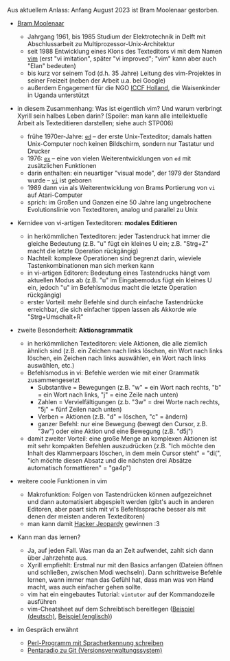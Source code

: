 Aus aktuellem Anlass: Anfang August 2023 ist Bram Moolenaar gestorben.

- [Bram Moolenaar](https://de.wikipedia.org/w/index.php?title=Bram_Moolenaar&oldid=236301189)
    - Jahrgang 1961, bis 1985 Studium der Elektrotechnik in Delft mit Abschlussarbeit zu Multiprozessor-Unix-Architektur
    - seit 1988 Entwicklung eines Klons des Texteditors vi mit dem Namen [vim](https://de.wikipedia.org/w/index.php?title=Vim&oldid=236190917) (erst "vi imitation", später "vi improved"; "vim" kann aber auch "Elan" bedeuten)
    - bis kurz vor seinem Tod (d.h. 35 Jahre) Leitung des vim-Projektes in seiner Freizeit (neben der Arbeit u.a. bei Google)
    - außerdem Engagement für die NGO [ICCF Holland](https://iccf.nl/index.html), die Waisenkinder in Uganda unterstützt

- in diesem Zusammenhang: Was ist eigentlich vim? Und warum verbringt Xyrill sein halbes Leben darin? (Spoiler: man kann alle intellektuelle Arbeit als Texteditieren darstellen; siehe auch STP006)
    - frühe 1970er-Jahre: [`ed`](https://de.wikipedia.org/w/index.php?title=Ed_(Texteditor)&oldid=207200962) &ndash; der erste Unix-Texteditor; damals hatten Unix-Computer noch keinen Bildschirm, sondern nur Tastatur und Drucker
    - 1976: [`ex`](https://de.wikipedia.org/w/index.php?title=Ex_(Texteditor)&oldid=217207358) &ndash; eine von vielen Weiterentwicklungen von `ed` mit zusätzlichen Funktionen
    - darin enthalten: ein neuartiger "visual mode", der 1979 der Standard wurde &ndash; [`vi`](https://de.wikipedia.org/w/index.php?title=Vi&oldid=234166542) ist geboren
    - 1989 dann `vim` als Weiterentwicklung von Brams Portierung von `vi` auf Atari-Computer
    - sprich: im Großen und Ganzen eine 50 Jahre lang ungebrochene Evolutionslinie von Texteditoren, analog und parallel zu Unix

- Kernidee von vi-artigen Texteditoren: **modales Editieren**
    - in herkömmlichen Texteditoren: jeder Tastendruck hat immer die gleiche Bedeutung (z.B. "u" fügt ein kleines U ein; z.B. "Strg+Z" macht die letzte Operation rückgängig)
    - Nachteil: komplexe Operationen sind begrenzt darin, wieviele Tastenkombinationen man sich merken kann
    - in vi-artigen Editoren: Bedeutung eines Tastendrucks hängt vom aktuellen Modus ab (z.B. "u" im Eingabemodus fügt ein kleines U ein, jedoch "u" im Befehlsmodus macht die letzte Operation rückgängig)
    - erster Vorteil: mehr Befehle sind durch einfache Tastendrücke erreichbar, die sich einfacher tippen lassen als Akkorde wie "Strg+Umschalt+R"

- zweite Besonderheit: **Aktionsgrammatik**
    - in herkömmlichen Texteditoren: viele Aktionen, die alle ziemlich ähnlich sind (z.B. ein Zeichen nach links löschen, ein Wort nach links löschen, ein Zeichen nach links auswählen, ein Wort nach links auswählen, etc.)
    - Befehlsmodus in vi: Befehle werden wie mit einer Grammatik zusammengesetzt
        - Substantive = Bewegungen (z.B. "w" = ein Wort nach rechts, "b" = ein Wort nach links, "j" = eine Zeile nach unten)
        - Zahlen = Vervielfältigungen (z.b. "3w" = drei Worte nach rechts, "5j" = fünf Zeilen nach unten)
        - Verben = Aktionen (z.B. "d" = löschen, "c" = ändern)
        - ganzer Befehl: nur eine Bewegung (bewegt den Cursor, z.B. "3w") oder eine Aktion und eine Bewegung (z.B. "d5j")
    - damit zweiter Vorteil: eine große Menge an komplexen Aktionen ist mit sehr kompakten Befehlen auszudrücken (z.B. "Ich möchte den Inhalt des Klammerpaars löschen, in dem mein Cursor steht" = "di(", "ich möchte diesen Absatz und die nächsten drei Absätze automatisch formattieren" = "ga4p")

- weitere coole Funktionen in vim
    - Makrofunktion: Folgen von Tastendrücken können aufgezeichnet und dann automatisiert abgespielt werden (gibt's auch in anderen Editoren, aber paart sich mit vi's Befehlssprache besser als mit denen der meisten anderen Texteditoren)
    - man kann damit [Hacker Jeopardy](https://media.ccc.de/v/34c3-9007-hacker_jeopardy#t=1093) gewinnen :3

- Kann man das lernen?
    - Ja, auf jeden Fall. Was man da an Zeit aufwendet, zahlt sich dann über Jahrzehnte aus.
    - Xyrill empfiehlt: Erstmal nur mit den Basics anfangen (Dateien öffnen und schließen, zwischen Modi wechseln). Dann schrittweise Befehle lernen, wann immer man das Gefühl hat, dass man was von Hand macht, was auch einfacher gehen sollte.
    - vim hat ein eingebautes Tutorial: `vimtutor` auf der Kommandozeile ausführen
    - vim-Cheatsheet auf dem Schreibtisch bereitlegen ([Beispiel (deutsch)](https://cheatography.com/mipapo/cheat-sheets/vim-cheatsheet/), [Beispiel (englisch)](https://i.redd.it/ve1jv3m3qqj21.png))

- im Gespräch erwähnt
    - [Perl-Programm mit Spracherkennung schreiben](https://www.youtube.com/watch?v=KyLqUf4cdwc)
    - [Pentaradio zu Git (Versionsverwaltungssystem)](https://c3d2.de/news/pentaradio24-20210727.html)
